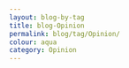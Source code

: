 ```yaml
---
layout: blog-by-tag
title: blog-Opinion
permalink: blog/tag/Opinion/
colour: aqua
category: Opinion
---
```

